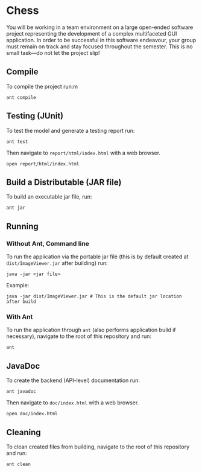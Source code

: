 # Chess
You will be working in a team environment on a large open-ended software project representing the development of a complex multifaceted GUI application.  In order to be successful in this software endeavour, your group must remain on track and stay focused throughout the semester.  This is no small task—do not let the project slip!

## Compile
To compile the project run:m

```
ant compile
```

## Testing (JUnit)
To test the model and generate a testing report run:

```
ant test
```

Then navigate to `report/html/index.html` with a web browser. 

```
open report/html/index.html
```

## Build a Distributable (JAR file)
To build an executable jar file, run:

```
ant jar
```


## Running

### Without Ant, Command line
To run the application via the portable jar file (this is by default created at `dist/ImageViewer.jar` after building) run:

```
java -jar <jar file>
```

Example:

```
java -jar dist/ImageViewer.jar # This is the default jar location after build
```
### With Ant
To run the application through `ant` (also performs application build if necessary), navigate
to the root of this repository and run:

```
ant
```

## JavaDoc
To create the backend (API-level) documentation run:

```
ant javadoc
```

Then navigate to `doc/index.html` with a web browser. 

```
open doc/index.html
```

## Cleaning
To clean created files from building, navigate to the root of this repository and run:

```
ant clean
```
